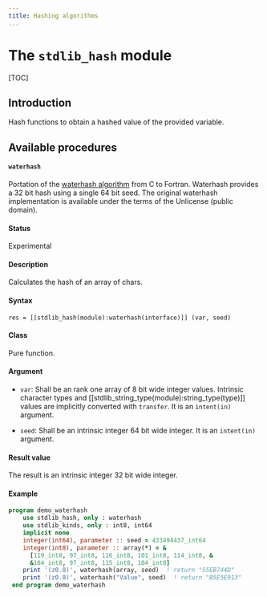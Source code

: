 ```yaml
---
title: Hashing algorithms
...
```


# The `stdlib_hash` module

[TOC]


## Introduction

Hash functions to obtain a hashed value of the provided variable.


## Available procedures


#### `waterhash`

Portation of the [waterhash algorithm](https://github.com/tommyettinger/waterhash) from C to Fortran.
Waterhash provides a 32 bit hash using a single 64 bit seed.
The original waterhash implementation is available under the terms of the Unlicense (public domain).

#### Status

Experimental

#### Description

Calculates the hash of an array of chars.

#### Syntax

`res = [[stdlib_hash(module):waterhash(interface)]] (var, seed)`

#### Class

Pure function.

#### Argument

- `var`: Shall be an rank one array of 8 bit wide integer values.
         Intrinsic character types and [[stdlib_string_type(module):string_type(type)]]
         values are implicitly converted with `transfer`.
         It is an `intent(in)` argument.

- `seed`: Shall be an intrinsic integer 64 bit wide integer. It is an `intent(in)` argument.

#### Result value

The result is an intrinsic integer 32 bit wide integer.


#### Example

```fortran
program demo_waterhash
    use stdlib_hash, only : waterhash
    use stdlib_kinds, only : int8, int64
    implicit none
    integer(int64), parameter :: seed = 433494437_int64
    integer(int8), parameter :: array(*) = &
      [119_int8, 97_int8, 116_int8, 101_int8, 114_int8, &
      &104_int8, 97_int8, 115_int8, 104_int8]
    print '(z0.8)', waterhash(array, seed)  ! return "55EB744D"
    print '(z0.8)', waterhash("Value", seed)  ! return "B5E5E913"
 end program demo_waterhash
```
